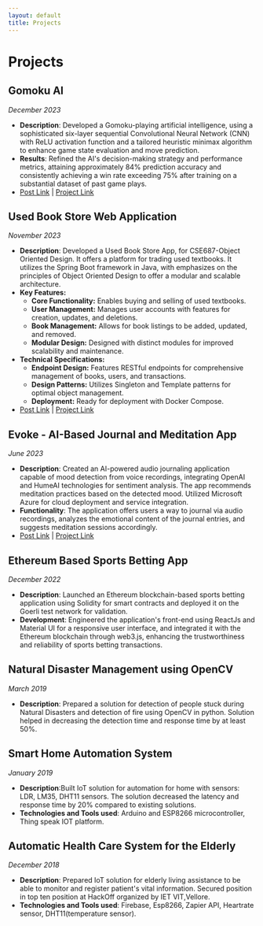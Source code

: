 ```yaml
---
layout: default
title: Projects
---
```


# Projects

## Gomoku AI
_December 2023_
- **Description**: Developed a Gomoku-playing artificial intelligence, using a sophisticated six-layer sequential Convolutional Neural Network (CNN) with ReLU activation function and a tailored heuristic minimax algorithm to enhance game state evaluation and move prediction.
- **Results**: Refined the AI's decision-making strategy and performance metrics, attaining approximately 84% prediction accuracy and consistently achieving a win rate exceeding 75% after training on a substantial dataset of past game plays.
- [Post Link](https://www.linkedin.com/posts/sanchit-relan_github-rasi5050gomoku-ai-gomoku-ai-is-activity-7164397457383100417-UA5v?utm_source=share&utm_medium=member_desktop) \| [Project Link](https://github.com/rasi5050/Gomoku-AI)

## Used Book Store Web Application
_November 2023_
- **Description**: Developed a Used Book Store App, for CSE687-Object Oriented Design. It offers a platform for trading used textbooks. It utilizes the 
Spring Boot framework in Java, with emphasizes on the principles of Object Oriented Design to offer a modular and scalable architecture.
- **Key Features:**
    - **Core Functionality:** Enables buying and selling of used textbooks.
    - **User Management:** Manages user accounts with features for creation, updates, and deletions.
    - **Book Management:** Allows for book listings to be added, updated, and removed.
    - **Modular Design:** Designed with distinct modules for improved scalability and maintenance.
- **Technical Specifications:**
    - **Endpoint Design:** Features RESTful endpoints for comprehensive management of books, users, and transactions.
    - **Design Patterns:** Utilizes Singleton and Template patterns for optimal object management.
    - **Deployment:** Ready for deployment with Docker Compose.
- [Post Link](https://www.linkedin.com/posts/sanchit-relan_github-srelan46usedbookstorewebapp-activity-7144340885059616768-84Vy?utm_source=share&utm_medium=member_desktop) \| [Project Link](https://github.com/srelan46/UsedBookStoreWebApp/tree/main)


## Evoke - AI-Based Journal and Meditation App
_June 2023_
- **Description**: Created an AI-powered audio journaling application capable of mood detection from voice recordings, integrating OpenAI and HumeAI technologies for sentiment analysis. The app recommends meditation practices based on the detected mood. Utilized Microsoft Azure for cloud deployment and service integration.
- **Functionality**: The application offers users a way to journal via audio recordings, analyzes the emotional content of the journal entries, and suggests meditation sessions accordingly.
- [Post Link](https://www.linkedin.com/posts/sanchit-relan_calhacks-calhacks2023-ucberkeley-activity-7078954270464634881-g5_J?utm_source=share&utm_medium=member_desktop) \| [Project Link](https://github.com/ATXenlight908/AIHacks)

## Ethereum Based Sports Betting App
_December 2022_
- **Description**: Launched an Ethereum blockchain-based sports betting application using Solidity for smart contracts and deployed it on the Goerli test network for validation.
- **Development**: Engineered the application's front-end using ReactJs and Material UI for a responsive user interface, and integrated it with the Ethereum blockchain through web3.js, enhancing the trustworthiness and reliability of sports betting transactions.

## Natural Disaster Management using OpenCV
_March 2019_
- **Description**: Prepared a solution for detection of people stuck during Natural Disasters and detection of fire using OpenCV in python.
Solution helped in decreasing the detection time and response time by at least 50%.

## Smart Home Automation System
_January 2019_
- **Description**:Built IoT solution for automation for home with sensors: LDR, LM35, DHT11 sensors. The solution decreased the latency and
response time by 20% compared to existing solutions.
- **Technologies and Tools used**: Arduino and ESP8266 microcontroller, Thing speak IOT platform.

## Automatic Health Care System for the Elderly
_December 2018_
- **Description**: Prepared IoT solution for elderly living assistance to be able to monitor and register patient's vital information. Secured
position in top ten position at HackOff organized by IET VIT,Vellore.
- **Technologies and Tools used**: Firebase, Esp8266, Zapier API, Heartrate sensor, DHT11(temperature sensor).
